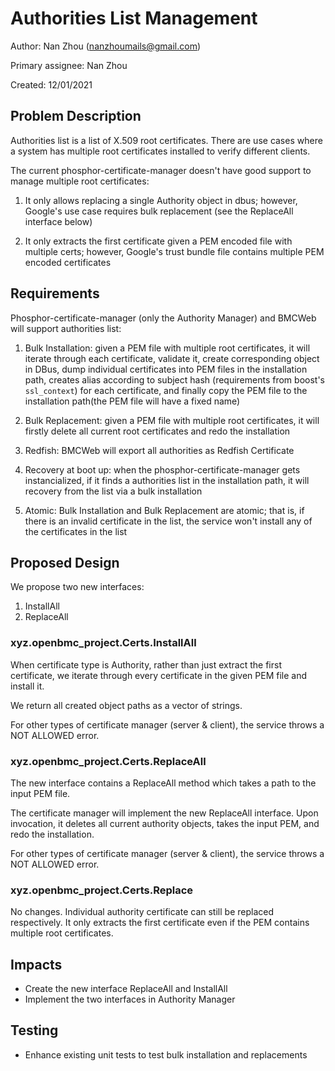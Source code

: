 # Authorities List Management

Author:
  Nan Zhou (nanzhoumails@gmail.com)

Primary assignee:
  Nan Zhou

Created:
  12/01/2021

## Problem Description

Authorities list is a list of X.509 root certificates. There are use cases
where a system has multiple root certificates installed to verify different
clients.

The current phosphor-certificate-manager doesn't have good support to manage
multiple root certificates:

1. It only allows replacing a single Authority object in dbus; however,
Google's use case requires bulk replacement (see the ReplaceAll interface
below)

2. It only extracts the first certificate given a PEM encoded file
with multiple certs; however, Google's trust bundle file contains multiple
PEM encoded certificates

## Requirements

Phosphor-certificate-manager (only the Authority Manager) and BMCWeb will
support authorities list:

1. Bulk Installation: given a PEM file with multiple root certificates, it
will iterate through each certificate, validate it, create corresponding
object in DBus, dump individual certificates into PEM files in the
installation path, creates alias according to subject hash (requirements from
boost's `ssl_context`) for each certificate, and finally copy the PEM file to
the installation path(the PEM file will have a fixed name)

2. Bulk Replacement: given a PEM file with multiple root certificates, it will
firstly delete all current root certificates and redo the installation

3. Redfish: BMCWeb will export all authorities as Redfish Certificate

4. Recovery at boot up: when the phosphor-certificate-manager gets
instancialized, if it finds a authorities list in the installation path, it
will recovery from the list via a bulk installation

5. Atomic: Bulk Installation and Bulk Replacement are atomic; that is, if
there is an invalid certificate in the list, the service won't install any of
the certificates in the list

## Proposed Design

We propose two new interfaces:
1. InstallAll
2. ReplaceAll

### xyz.openbmc_project.Certs.InstallAll

When certificate type is Authority, rather than just extract the first
certificate, we iterate through every certificate in the given PEM file and
install it. 

We return all created object paths as a vector of strings.

For other types of certificate manager (server & client), the service throws a
NOT ALLOWED error.

### xyz.openbmc_project.Certs.ReplaceAll

The new interface contains a ReplaceAll method which takes a path to the input
PEM file.

The certificate manager will implement the new ReplaceAll interface. Upon
invocation, it deletes all current authority objects, takes the input PEM,
and redo the installation.

For other types of certificate manager (server & client), the service throws a
NOT ALLOWED error.

### xyz.openbmc_project.Certs.Replace

No changes. Individual authority certificate can still be replaced
respectively. It only extracts the first certificate even if the PEM contains
multiple root certificates.

## Impacts
- Create the new interface ReplaceAll and InstallAll
- Implement the two interfaces in Authority Manager

## Testing
- Enhance existing unit tests to test bulk installation and replacements
